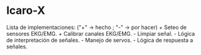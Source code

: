 # Icaro-X
Lista de implementaciones: ("+" -> hecho ; "-" -> por hacer)
	+ Seteo de sensores EKG/EMG.
	+ Calibrar canales EKG/EMG.
	- Limpiar señal.
	- Lógica de interpretación de señales.
	- Manejo de servos.
	- Lógica de respuesta a señales.
